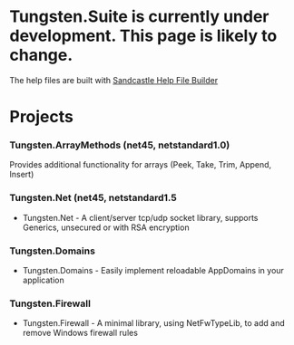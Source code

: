 # Tungsten.Suite is currently under development.  This page is likely to change.

The help files are built with [Sandcastle Help File Builder](https://github.com/EWSoftware/SHFB)

# Projects

### Tungsten.ArrayMethods (net45, netstandard1.0)
Provides additional functionality for arrays (Peek, Take, Trim, Append, Insert)

### Tungsten.Net (net45, netstandard1.5
* Tungsten.Net - A client/server tcp/udp socket library, supports Generics, unsecured or with RSA encryption

### Tungsten.Domains
* Tungsten.Domains - Easily implement reloadable AppDomains in your application

### Tungsten.Firewall
* Tungsten.Firewall - A minimal library, using NetFwTypeLib, to add and remove Windows firewall rules

